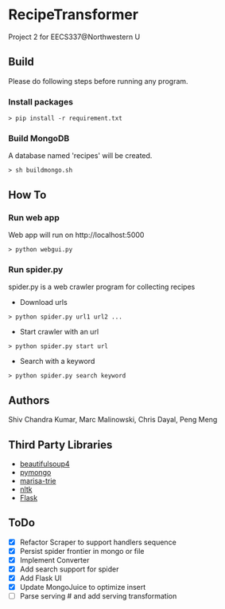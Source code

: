 RecipeTransformer
========================

Project 2 for EECS337@Northwestern U

Build
------------------------
Please do following steps before running any program.
### Install packages
``` shell
> pip install -r requirement.txt
```

### Build MongoDB
A database named 'recipes' will be created.
``` shell
> sh buildmongo.sh
```

How To
------------------------
### Run web app
Web app will run on http://localhost:5000
``` shell
> python webgui.py
```

### Run spider.py
spider.py is a web crawler program for collecting recipes
- Download urls
``` shell
> python spider.py url1 url2 ...
```
- Start crawler with an url
``` shell
> python spider.py start url
```
- Search with a keyword
``` shell
> python spider.py search keyword
```

Authors
------------------------
Shiv Chandra Kumar, Marc Malinowski, Chris Dayal, Peng Meng

Third Party Libraries
------------------------
- [beautifulsoup4](http://www.crummy.com/software/BeautifulSoup/)
- [pymongo](http://www.mongodb.org)
- [marisa-trie](https://github.com/kmike/marisa-trie)
- [nltk](http://www.nltk.org)
- [Flask](http://flask.pocoo.org)

ToDo
------------------------
- [x] Refactor Scraper to support handlers sequence
- [x] Persist spider frontier in mongo or file
- [x] Implement Converter
- [x] Add search support for spider
- [x] Add Flask UI
- [x] Update MongoJuice to optimize insert
- [ ] Parse serving # and add serving transformation
